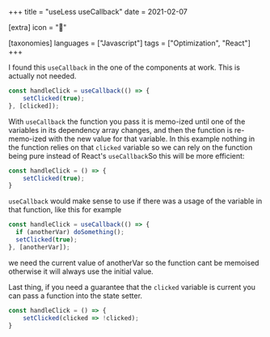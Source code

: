 +++
title = "useLess useCallback"
date = 2021-02-07

[extra]
icon = "🤙"

[taxonomies]
languages = ["Javascript"]
tags = ["Optimization", "React"]
+++

I found this `useCallback` in the one of the components at work. This is actually not needed.

<!-- more -->

```javascript
const handleClick = useCallback(() => {
    setClicked(true);
}, [clicked]);
```

With `useCallback` the function you pass it is memo-ized until one of the variables in its dependency array changes, and then the function is re-memo-ized with the new value for that variable. In this example nothing in the function relies on that `clicked` variable so we can rely on the function being pure instead of React's `useCallback`So this will be more efficient:

```javascript
const handleClick = () => {
    setClicked(true);
}
```

`useCallback` would make sense to use if there was a usage of the variable in that function, like this for example

```javascript
const handleClick = useCallback(() => {
  if (anotherVar) doSomething();
  setClicked(true);
}, [anotherVar]);
```

we need the current value of anotherVar so the function cant be memoised otherwise it will always use the initial value.

Last thing, if you need a guarantee that the `clicked` variable is current you can pass a function into the state setter.

```javascript
const handleClick = () => {
    setClicked(clicked => !clicked);
}
```
